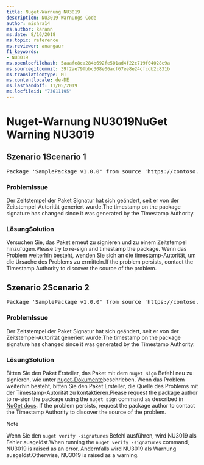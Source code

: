 ```yaml
---
title: Nuget-Warnung NU3019
description: NU3019-Warnungs Code
author: mishra14
ms.author: karann
ms.date: 8/16/2018
ms.topic: reference
ms.reviewer: anangaur
f1_keywords:
- NU3019
ms.openlocfilehash: 5aaafe8ca284b692fe501ad4f22c719f04028c9a
ms.sourcegitcommit: 39f2ae79fbbc308e06acf67ee8e24cfcdb2c831b
ms.translationtype: MT
ms.contentlocale: de-DE
ms.lasthandoff: 11/05/2019
ms.locfileid: "73611195"
---
```

# <a name="nuget-warning-nu3019"></a><span data-ttu-id="bf743-103">Nuget-Warnung NU3019</span><span class="sxs-lookup"><span data-stu-id="bf743-103">NuGet Warning NU3019</span></span>

## <a name="scenario-1"></a><span data-ttu-id="bf743-104">Szenario 1</span><span class="sxs-lookup"><span data-stu-id="bf743-104">Scenario 1</span></span>

<pre>Package 'SamplePackage v1.0.0' from source 'https://contoso.com/index.json': The timestamp integrity check failed.</pre>

### <a name="issue"></a><span data-ttu-id="bf743-105">Problem</span><span class="sxs-lookup"><span data-stu-id="bf743-105">Issue</span></span>

<span data-ttu-id="bf743-106">Der Zeitstempel der Paket Signatur hat sich geändert, seit er von der Zeitstempel-Autorität generiert wurde.</span><span class="sxs-lookup"><span data-stu-id="bf743-106">The timestamp on the package signature has changed since it was generated by the Timestamp Authority.</span></span>


### <a name="solution"></a><span data-ttu-id="bf743-107">Lösung</span><span class="sxs-lookup"><span data-stu-id="bf743-107">Solution</span></span>

<span data-ttu-id="bf743-108">Versuchen Sie, das Paket erneut zu signieren und zu einem Zeitstempel hinzufügen.</span><span class="sxs-lookup"><span data-stu-id="bf743-108">Please try to re-sign and timestamp the package.</span></span> <span data-ttu-id="bf743-109">Wenn das Problem weiterhin besteht, wenden Sie sich an die timestamp-Autorität, um die Ursache des Problems zu ermitteln.</span><span class="sxs-lookup"><span data-stu-id="bf743-109">If the problem persists, contact the Timestamp Authority to discover the source of the problem.</span></span>



## <a name="scenario-2"></a><span data-ttu-id="bf743-110">Szenario 2</span><span class="sxs-lookup"><span data-stu-id="bf743-110">Scenario 2</span></span>

<pre>Package 'SamplePackage v1.0.0' from source 'https://contoso.com/index.json': The primary signature's timestamp integrity check failed.</pre>

### <a name="issue"></a><span data-ttu-id="bf743-111">Problem</span><span class="sxs-lookup"><span data-stu-id="bf743-111">Issue</span></span>

<span data-ttu-id="bf743-112">Der Zeitstempel der Paket Signatur hat sich geändert, seit er von der Zeitstempel-Autorität generiert wurde.</span><span class="sxs-lookup"><span data-stu-id="bf743-112">The timestamp on the package signature has changed since it was generated by the Timestamp Authority.</span></span>


### <a name="solution"></a><span data-ttu-id="bf743-113">Lösung</span><span class="sxs-lookup"><span data-stu-id="bf743-113">Solution</span></span>

<span data-ttu-id="bf743-114">Bitten Sie den Paket Ersteller, das Paket mit dem `nuget sign` Befehl neu zu signieren, wie unter [nuget-Dokumente](https://docs.microsoft.com/nuget/create-packages/sign-a-package)beschrieben. Wenn das Problem weiterhin besteht, bitten Sie den Paket Ersteller, die Quelle des Problems mit der Timestamp-Autorität zu kontaktieren.</span><span class="sxs-lookup"><span data-stu-id="bf743-114">Please request the package author to re-sign the package using the `nuget sign` command as described in [NuGet docs](https://docs.microsoft.com/nuget/create-packages/sign-a-package). If the problem persists, request the package author to contact the Timestamp Authority to discover the source of the problem.</span></span>


> [!Note]
> <span data-ttu-id="bf743-115">Wenn Sie den `nuget verify -signatures` Befehl ausführen, wird NU3019 als Fehler ausgelöst.</span><span class="sxs-lookup"><span data-stu-id="bf743-115">When running the `nuget verify -signatures` command, NU3019 is raised as an error.</span></span> <span data-ttu-id="bf743-116">Andernfalls wird NU3019 als Warnung ausgelöst.</span><span class="sxs-lookup"><span data-stu-id="bf743-116">Otherwise, NU3019 is raised as a warning.</span></span>
